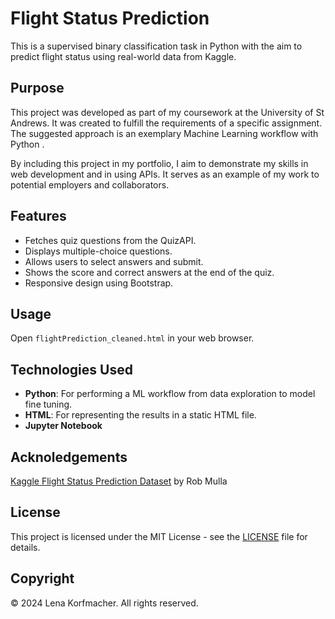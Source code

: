 # Flight Status Prediction

This is a supervised binary classification task in Python with the aim to predict flight status using real-world data from Kaggle.


## Purpose

This project was developed as part of my coursework at the University of St Andrews. It was created to fulfill the requirements of a specific assignment. 
The suggested approach is an exemplary Machine Learning workflow with Python .

By including this project in my portfolio, I aim to demonstrate my skills in web development and in using APIs. It serves as an example of my work to potential employers and collaborators.


## Features

- Fetches quiz questions from the QuizAPI.
- Displays multiple-choice questions.
- Allows users to select answers and submit.
- Shows the score and correct answers at the end of the quiz.
- Responsive design using Bootstrap.

## Usage

Open `flightPrediction_cleaned.html` in your web browser.

## Technologies Used

- **Python**: For performing a ML workflow from data exploration to model fine tuning.
- **HTML**: For representing the results in a static HTML file.
- **Jupyter Notebook**

## Acknoledgements

[Kaggle Flight Status Prediction Dataset](https://www.kaggle.com/datasets/robikscube/flight-delay-dataset-20182022) by Rob Mulla

## License

This project is licensed under the MIT License - see the [LICENSE](LICENSE) file for details.

## Copyright

© 2024 Lena Korfmacher. All rights reserved.
